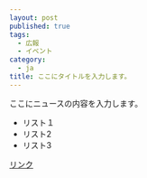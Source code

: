 ```yaml
---
layout: post
published: true
tags:
  - 広報
  - イベント
category:
  - ja
title: ここにタイトルを入力します。
---
```

ここにニュースの内容を入力します。

- リスト１
- リスト2
- リスト3

[リンク](http:hoge.com)
